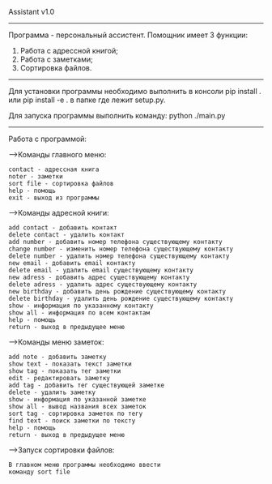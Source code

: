 Assistant v1.0

--------------
Программа - персональный ассистент. 
Помощник имеет 3 функции:
  1. Работа с адрессной книгой;
  2. Работа с заметками;
  3. Сортировка файлов.
--------------


Для установки программы необходимо выполнить в консоли pip install . или pip install -e . в папке где лежит setup.py.

Для запуска программы выполнить команду: python ./main.py

--------------

Работа с программой:

-->Команды главного меню:

    contact - адрессная книга
    noter - заметки
    sort file - сортировка файлов
    help - помощь 
    exit - выход из программы

-->Команды адресной книги:

    add contact - добавить контакт
    delete contact - удалить контакт
    add number - добавить номер телефона существующему контакту 
    change number - изменить номер телефона существующему контакту
    delete number - удалить номер телефона существующему контакту
    new email - добавить email контакту
    delete email - удалить email существующему контакту
    new adress - добавить адрес существующему контакту 
    delete adress - удалить адрес существующему контакту
    new birthday - добавить день рождение существующему контакту
    delete birthday - удалить день рождение существующему контакту
    show - информация по указанному контакту
    show all - информация по всем контактам
    help - помощь
    return - выход в предыдущее меню

-->Команды меню заметок:

    add note - добавить заметку
    show text - показать текст заметки
    show tag - показать тег заметки
    edit - редактировать заметку
    add tag - добавить тег существующей заметке
    delete - удалить заметку
    show - информация по указанной заметке
    show all - вывод названия всех заметок
    sort tag - сортировка заметок по тегу
    find text - поиск заметки по тексту
    help - помощь
    return - выход в предыдущее меню
            
 -->Запуск сортировки файлов:    
 
    В главном меню программы необходимо ввести 
    команду sort file
